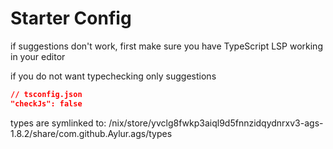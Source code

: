 
# Starter Config

if suggestions don't work, first make sure
you have TypeScript LSP working in your editor

if you do not want typechecking only suggestions

```json
// tsconfig.json
"checkJs": false
```

types are symlinked to:
/nix/store/yvclg8fwkp3aiql9d5fnnzidqydnrxv3-ags-1.8.2/share/com.github.Aylur.ags/types
